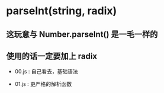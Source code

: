 # parseInt(string, radix)

## 这玩意与 Number.parseInt() 是一毛一样的

## 使用的话一定要加上 radix

- 00.js : 自己看去，基础语法

- 01.js : 更严格的解析函数